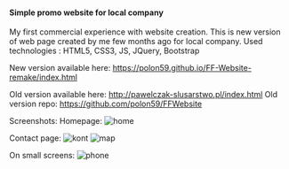 #### Simple promo website for local company
My first commercial experience with website creation.
This is new version of web page created by me few months ago for local company.
Used technologies : HTML5, CSS3, JS, JQuery, Bootstrap

New version available here: https://polon59.github.io/FF-Website-remake/index.html

Old version available here: http://pawelczak-slusarstwo.pl/index.html
Old version repo: https://github.com/polon59/FFWebsite

Screenshots:
Homepage:
![home](https://user-images.githubusercontent.com/34944174/51428163-cc057c00-1c00-11e9-9898-2380d9c1f625.png)

Contact page:
![kont](https://user-images.githubusercontent.com/34944174/51428171-e50e2d00-1c00-11e9-8cd6-08505de71135.png)
![map](https://user-images.githubusercontent.com/34944174/51428178-f0615880-1c00-11e9-9e11-7c4a49976256.png)

On small screens:
![phone](https://user-images.githubusercontent.com/34944174/51428194-1981e900-1c01-11e9-910a-b61ffaede946.png)
